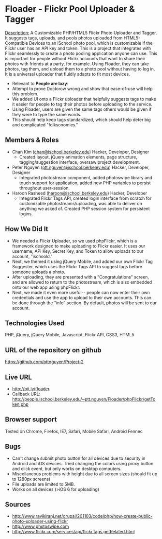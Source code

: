Floader - Flickr Pool Uploader & Tagger
=====
<u>Description:</u> A Customizable PHP/HTML5 Flickr Photo Uploader and Tagger. It suggests tags, uploads, and pools photos uploaded from HTML5-Compatible
Devices to an iSchool photo pool, which is customizable if the Flickr user has an API key and token. This is a project
that integrates with Flickr seamlessly to create a photo pooling application anyone can use. This is important for
people without Flickr accounts that want to share their photos with friends at a party, for example. Using Floader, they
can take photos, tag them, and upload them to a photo pool without having to log in. It is a universal uploader that fluidly adapts to fit most devices.

* Relevant to <strong>People are lazy</strong>: 
* Attempt to prove Doctorow wrong and show that ease-of-use will help this problem. 
* We added UI onto a Flickr uploader that helpfully suggests tags to make it easier for people to tag their photos before uploading to the service.
* Using Floader, users are given the same tags others would be given if they were to type the same words. 
* This should help keep tags standardized, which should help deter big and complicated "folksonomies."

Members & Roles
---
* Chan Kim (chan@ischool.berkeley.edu)
    Hacker, Developer, Designer
    - Created layout, jQuery animation elements, page structure, tagging/suggestion interface, oversaw project development. 
* Peter Nguyen (ptt.nguyen@ischool.berkeley.edu)
    Hacker, Developer, Designer
    - Integrated photostream component, added photoswipe library and touch support for application, added new PHP
    variables to persist throughout user-session.
* Haroon Rasheed (haroon@ischool.berkeley.edu)
    Hacker, Developer
    - Integrated Flickr Tags API, created login interface from scratch for customizable photostreams/uploading, was able
    to deliver on anything we asked of. Created PHP session system for persistent logins.
    
How We Did It
---
* We needed a Flickr Uploader, so we used phpFlickr, which is a framework designed to make uploading to Flickr easier. It uses our username, API Key, Secret Key, and Token to allow uploads to our account, "ischoold." 
* Next, we themed it using jQuery Mobile, and added our own Flickr Tag Suggester, which uses the Flickr Tags API to suggest tags before someone uploads a photo. 
* After uploading, they are presented with a "Congratulations" screen, and are allowed to return to the photostream, which is also embedded onto our web app using phpFlickr.
* Next, we made it even more useful-- people can now enter their own credentials and use the app to upload to their own accounts. This can be done through the "info" section. By default, photos will be sent to our account.

Technologies Used
---
PHP, jQuery, jQuery Mobile, Javascript, Flickr API, CSS3, HTML5

URL of the repository on github
---
https://github.com/pttnguyen/Project-2

Live URL
---
* http://bit.ly/floader
* Callback URL: http://people.ischool.berkeley.edu/~ptt.nguyen/Floader/phpFlickr/getToken.php

Browser support
---
Tested on Chrome, Firefox, IE7, Safari, Mobile Safari, Android Fennec

Bugs
---
* Can't change submit photo button for all devices due to security in Android and iOS devices. Tried changing the colors using proxy button and click event, but only works on desktop computers.
* Miscellaneous problems with height due to all screen sizes (should fit up to 1280px screens)
* File uploads are limited to 5MB.
* Works on all devices (>iOS 6 for uploading)

Sources
---
* http://www.ravikiranj.net/drupal/201103/code/php/how-create-public-photo-uploader-using-flickr
* http://www.photoswipe.com
* http://www.flickr.com/services/api/flickr.tags.getRelated.html